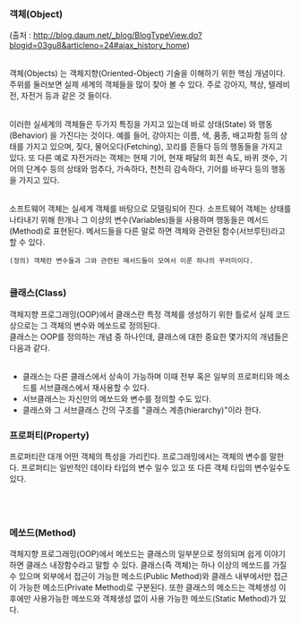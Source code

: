 

### 객체(Object) ###
(출처 : http://blog.daum.net/_blog/BlogTypeView.do?blogid=03gu8&articleno=24#ajax_history_home)<br><br>

객체(Objects) 는 객체지향(Oriented-Object) 기술을 이해하기 위한 핵심 개념이다. 주위를 둘러보면 실제 세계의 객체들을 많이 찾아 볼 수 있다. 주로 강아지, 책상, 텔레비전, 자전거 등과 같은 것 들이다.<br><br>

이러한 실세계의 객체들은 두가지 특징을 가지고 있는데 바로 상태(State) 와 행동(Behavior) 을 가진다는 것이다. 예를 들어, 강아지는 이름, 색, 품종, 배고파함 등의 상태를 가지고 있으며, 짖다, 물어오다(Fetching), 꼬리를 흔들다 등의 행동들을 가지고 있다. 또 다른 예로 자전거라는 객체는 현재 기어, 현재 패달의 회전 속도, 바퀴 갯수, 기어의 단계수 등의 상태와 멈추다, 가속하다, 천천히 감속하다, 기어를 바꾸다 등의 행동을 가지고 있다.<br><br>

소프트웨어 객체는 실세계 객체를 바탕으로 모델링되어 진다. 소프트웨어 객체는 상태를 나타내기 위해 한개나 그 이상의 변수(Variables)들을 사용하며 행동들은 메서드(Method)로 표현된다. 메서드들을 다른 말로 하면 객체와 관련된 함수(서브루틴)라고 할 수 있다.<br>

<pre><code>(정의) 객체란 변수들과 그와 관련된 메서드들이 모여서 이룬 하나의 꾸러미이다.<br>
</code></pre>


<h3>클래스(Class)</h3>
객체지향 프로그래밍(OOP)에서 클래스란 특정 객체를 생성하기 위한 틀로서 실제 코드상으로는 그 객체의 변수와 메쏘드로 정의된다.<br>
클래스는 OOP를 정의하는 개념 중 하나인데, 클래스에 대한 중요한 몇가지의 개념들은 다음과 같다.<br>
<br>
<ul><li>클래스는 다른 클래스에서 상속이 가능하며 이때 전부 혹은 일부의 프로퍼티와 메소드를 서브클래스에서 재사용할 수 있다.<br>
</li><li>서브클래스는 자신만의 메쏘드와 변수를 정의할 수도 있다.<br>
</li><li>클래스와 그 서브클래스 간의 구조를 "클래스 계층(hierarchy)"이라 한다.</li></ul>



<h3>프로퍼티(Property)</h3>
프로퍼티란 대개 어떤 객체의 특성을 가리킨다. 프로그래밍에서는 객체의 변수를 말한다. 프로퍼티는 일반적인 데이타 타입의 변수 일수 있고 또 다른 객체 타입의 변수일수도 있다.<br>
<br>
<br>
<br>
<h3>메쏘드(Method)</h3>
객체지향 프로그래밍(OOP)에서 메쏘드는 클래스의 일부분으로 정의되며 쉽게 이야기하면 클래스 내장함수라고 말할 수 있다. 클래스(즉 객체)는 하나 이상의 메쏘드를 가질 수 있으며 외부에서 접근이 가능한 메소드(Public Method)와 클래스 내부에서만 접근이 가능한 메소드(Private Method)로 구분된다. 또한 클래스의 메소드는 객체생성 이후에만 사용가능한 메쏘드와 객체생성 없이 사용 가능한 메쏘드(Static Method)가 있다.